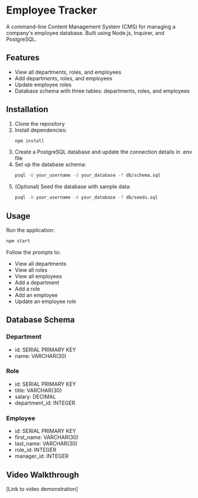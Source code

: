 # Employee Tracker

A command-line Content Management System (CMS) for managing a company's employee database. Built using Node.js, Inquirer, and PostgreSQL.

## Features

- View all departments, roles, and employees
- Add departments, roles, and employees
- Update employee roles
- Database schema with three tables: departments, roles, and employees

## Installation

1. Clone the repository
2. Install dependencies:
   ```bash
   npm install
   ```
3. Create a PostgreSQL database and update the connection details in .env file
4. Set up the database schema:
   ```bash
   psql -U your_username -d your_database -f db/schema.sql
   ```
5. (Optional) Seed the database with sample data:
   ```bash
   psql -U your_username -d your_database -f db/seeds.sql
   ```

## Usage

Run the application:
```bash
npm start
```

Follow the prompts to:
- View all departments
- View all roles
- View all employees
- Add a department
- Add a role
- Add an employee
- Update an employee role

## Database Schema

### Department
- id: SERIAL PRIMARY KEY
- name: VARCHAR(30)

### Role
- id: SERIAL PRIMARY KEY
- title: VARCHAR(30)
- salary: DECIMAL
- department_id: INTEGER

### Employee
- id: SERIAL PRIMARY KEY
- first_name: VARCHAR(30)
- last_name: VARCHAR(30)
- role_id: INTEGER
- manager_id: INTEGER

## Video Walkthrough

[Link to video demonstration]